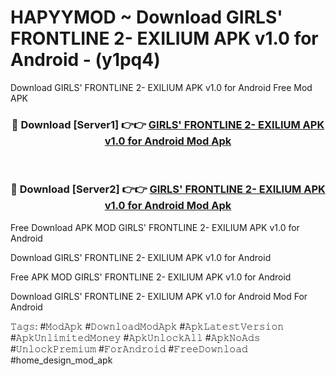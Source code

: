 # HAPYYMOD ~ Download GIRLS' FRONTLINE 2- EXILIUM APK v1.0 for Android - (y1pq4)
Download GIRLS' FRONTLINE 2- EXILIUM APK v1.0 for Android Free Mod APK

<div align="center">
<h3>🔴 Download [Server1] 👉👉 <a href="https://apk-comot.site?title=GIRLS'_FRONTLINE_2-_EXILIUM_APK_v1.0_for_Android">GIRLS' FRONTLINE 2- EXILIUM APK v1.0 for Android Mod Apk</a></h3><br>

<h3>🔴 Download [Server2] 👉👉 <a href="https://apk-comot.site?title=GIRLS'_FRONTLINE_2-_EXILIUM_APK_v1.0_for_Android">GIRLS' FRONTLINE 2- EXILIUM APK v1.0 for Android Mod Apk</a></h3>
</div>


Free Download APK MOD GIRLS' FRONTLINE 2- EXILIUM APK v1.0 for Android

Download GIRLS' FRONTLINE 2- EXILIUM APK v1.0 for Android 

Free APK MOD GIRLS' FRONTLINE 2- EXILIUM APK v1.0 for Android 

Download GIRLS' FRONTLINE 2- EXILIUM APK v1.0 for Android Mod For Android

𝚃𝚊𝚐𝚜: #𝙼𝚘𝚍𝙰𝚙𝚔 #𝙳𝚘𝚠𝚗𝚕𝚘𝚊𝚍𝙼𝚘𝚍𝙰𝚙𝚔 #𝙰𝚙𝚔𝙻𝚊𝚝𝚎𝚜𝚝𝚅𝚎𝚛𝚜𝚒𝚘𝚗 #𝙰𝚙𝚔𝚄𝚗𝚕𝚒𝚖𝚒𝚝𝚎𝚍𝙼𝚘𝚗𝚎𝚢 #𝙰𝚙𝚔𝚄𝚗𝚕𝚘𝚌𝚔𝙰𝚕𝚕 #𝙰𝚙𝚔𝙽𝚘𝙰𝚍𝚜 #𝚄𝚗𝚕𝚘𝚌𝚔𝙿𝚛𝚎𝚖𝚒𝚞𝚖 #𝙵𝚘𝚛𝙰𝚗𝚍𝚛𝚘𝚒𝚍 #𝙵𝚛𝚎𝚎𝙳𝚘𝚠𝚗𝚕𝚘𝚊𝚍 #home_design_mod_apk
